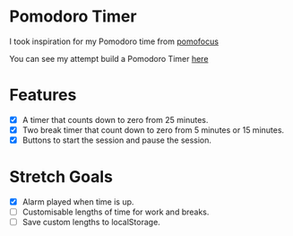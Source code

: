 # Pomodoro Timer

I took inspiration for my Pomodoro time from [pomofocus](https://pomofocus.io/)

You can see my attempt build a Pomodoro Timer [here](https://joe-lindie.github.io/-Pomodoro-Timer/)

# Features

- [x] A timer that counts down to zero from 25 minutes.
- [x] Two break timer that count down to zero from 5 minutes or 15 minutes.
- [x] Buttons to start the session and pause the session.

# Stretch Goals

- [x] Alarm played when time is up.
- [ ] Customisable lengths of time for work and breaks.
- [ ] Save custom lengths to localStorage.
